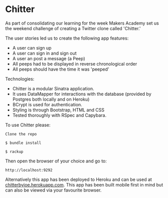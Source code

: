 Chitter
=================

As part of consolidating our learning for the week Makers Academy set us the weekend challenge of creating a Twitter clone called 'Chitter.'

The user stories led us to create the following app features:
* A user can sign up
* A user can sign in and sign out
* A user an post a message (a Peep)
* All peeps had to be displayed in reverse chronological order
* All peeps should have the time it was 'peeped'

Technologies:
* Chitter is a modular Sinatra application.
* It uses DataMapper for interactions with the database (provided by Postgres both locally and on Heroku)
* BCrypt is used for authentication.
* Styling is through Bootstrap, HTML and CSS
* Tested thoroughly with RSpec and Capybara.

To use Chitter please:

```
Clone the repo
```
```
$ bundle install
```
 ```
$ rackup
```
Then open the browser of your choice and go to:
```
http://localhost:9292
```


Alternatively this app has been deployed to Heroku and can be used at [chitterbyjoe.herokuapp.com](http://chitterbyjoe.herokuapp.com). This app has been built mobile first in mind but can also be viewed via your favourite browser.
